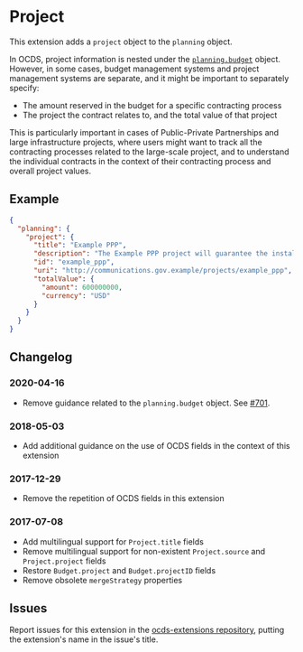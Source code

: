 # Project

This extension adds a `project` object to the `planning` object.

In OCDS, project information is nested under the [`planning.budget`](https://standard.open-contracting.org/latest/en/schema/reference/#budget) object. However, in some cases, budget management systems and project management systems are separate, and it might be important to separately specify:

* The amount reserved in the budget for a specific contracting process
* The project the contract relates to, and the total value of that project

This is particularly important in cases of Public-Private Partnerships and large infrastructure projects, where users might want to track all the contracting processes related to the large-scale project, and to understand the individual contracts in the context of their contracting process and overall project values.

## Example

```json
{
  "planning": {
    "project": {
      "title": "Example PPP",
      "description": "The Example PPP project will guarantee the installation of a wholesale shared network that allows the provision of telecommunications services by current and future operators.",
      "id": "example_ppp",
      "uri": "http://communications.gov.example/projects/example_ppp",
      "totalValue": {
        "amount": 600000000,
        "currency": "USD"
      }
    }
  }
}
```

## Changelog

### 2020-04-16

* Remove guidance related to the `planning.budget` object. See [#701](https://github.com/open-contracting/standard/issues/701).

### 2018-05-03

* Add additional guidance on the use of OCDS fields in the context of this extension

### 2017-12-29

* Remove the repetition of OCDS fields in this extension

### 2017-07-08

* Add multilingual support for `Project.title` fields
* Remove multilingual support for non-existent `Project.source` and `Project.project` fields
* Restore `Budget.project` and `Budget.projectID` fields
* Remove obsolete `mergeStrategy` properties

## Issues

Report issues for this extension in the [ocds-extensions repository](https://github.com/open-contracting/ocds-extensions/issues), putting the extension's name in the issue's title.
